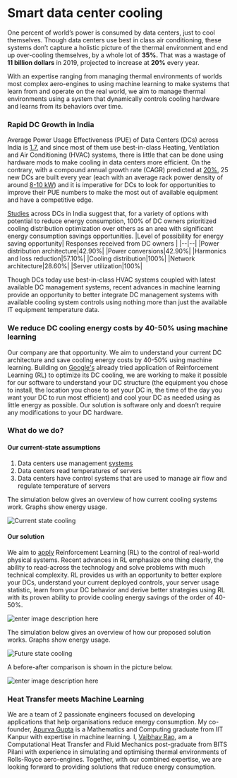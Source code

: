 # Smart data center cooling

One percent of world’s power is consumed by data centers, just to cool themselves. Though data centers use best in class air conditioning, these systems don’t capture a holistic picture of the thermal environment and end up over-cooling themselves, by a whole lot of **35%.** That was a wastage of **11 billion dollars** in 2019, projected to increase at **20%** every year.

With an expertise ranging from managing thermal environments of worlds most complex aero-engines to using machine learning to make systems that learn from and operate on the real world, we aim to manage thermal environments using a system that dynamically controls cooling hardware and learns from its behaviors over time.

### Rapid DC Growth in India

Average Power Usage Effectiveness (PUE) of Data Centers (DCs) across India is [1.7](https://www.osti.gov/servlets/purl/1249186), and since most of them use best-in-class Heating, Ventilation and Air Conditioning (HVAC) systems, there is little that can be done using hardware mods to make cooling in data centers more efficient. On the contrary, with a compound annual growth rate (CAGR) predicted at [20%](https://www.datacenterdynamics.com/en/analysis/indias-data-centers-are-set-growth/), 25 new DCs are built every year (each with an average rack power density of around [8-10 kW](http://bwcio.businessworld.in/article/India-Data-Center-Market-2019-2024/06-02-2019-166872/)) and it is imperative for DCs to look for opportunities to improve their PUE numbers to make the most out of available equipment and have a competitive edge.

[Studies]([https://www.osti.gov/servlets/purl/1249186](https://www.osti.gov/servlets/purl/1249186)) across DCs in India suggest that, for a variety of options with potential to reduce energy consumption, 100% of DC owners prioritized cooling distribution optimization over others as an area with significant energy consumption savings opportunities.
|Level of possibility for energy saving opportunity| Responses received from DC owners |
|--|--|
|Power distribution architecture|42.90%|
|Power conversions|42.90%|
|Harmonics and loss reduction|57.10%|
|Cooling distribution|100%|
|Network architecture|28.60%|
|Server utilization|100%|

Though DCs today use best-in-class HVAC systems coupled with latest available DC management systems, recent advances in machine learning provide an opportunity to better integrate DC management systems with available cooling system controls using nothing more than just the available IT equipment temperature data.

### We reduce DC cooling energy costs by 40-50% using machine learning

Our company are that opportunity. We aim to understand your current DC architecture and save cooling energy costs by 40-50% using machine learning. Building on [Google's](https://storage.googleapis.com/pub-tools-public-publication-data/pdf/bb67802995f7af4c6ba948ede1acfc8756be7134.pdf) already tried application of Reinforcement Learning (RL) to optimize its DC cooling, we are working to make it possible for our software to understand your DC structure (the equipment you chose to install, the location you chose to set your DC in, the time of the day you want your DC to run most efficient) and cool your DC as needed using as little energy as possible. Our solution is software only and doesn’t require any modifications to your DC hardware.

### What do we do?

#### Our current-state assumptions
1. Data centers use management [systems]([https://www.sunbirddcim.com/what-is-data-center-management](https://www.sunbirddcim.com/what-is-data-center-management))
2. Data centers read temperatures of servers
3. Data centers have control systems that are used to manage air flow and regulate temperature of servers

The simulation below gives an overview of how current cooling systems work. Graphs show energy usage.

![Current state cooling](https://media2.giphy.com/media/Stx6jCkmdaxMs/giphy.gif?cid=790b761171a0e0e63bdcde7e95cf2cfd4a1e70200ed3606b&rid=giphy.gif)

#### Our solution
We aim to [apply]([https://arxiv.org/pdf/1908.06973.pdf](https://arxiv.org/pdf/1908.06973.pdf)) Reinforcement Learning (RL) to the control of real-world physical systems. Recent advances in RL emphasize one thing clearly, the ability to read-across the technology and solve problems with much technical complexity. RL provides us with an opportunity to better explore your DCs, understand your current deployed controls, your server usage statistic, learn from your DC behavior and derive better strategies using RL with its proven ability to provide cooling energy savings of the order of 40-50%.

![enter image description here](http://www.vigilent.com/wp-content/uploads/2013/10/40-achievable-660x443.png)

The simulation below gives an overview of how our proposed solution works. Graphs show energy usage.

![Future state cooling](https://media2.giphy.com/media/ijqQ1X9gXwcmc/giphy.gif?cid=790b761171a0e0e63bdcde7e95cf2cfd4a1e70200ed3606b&rid=giphy.gif)

A before-after comparison is shown in the picture below.

![enter image description here](https://media0.giphy.com/media/ii4Xht1C8I7fy/giphy.gif?cid=790b7611f737873d75b73dea32e87ad86996c8ff15df8db1&rid=giphy.gif)
### Heat Transfer meets Machine Learning

We are a team of 2 passionate engineers focused on developing applications that help organisations reduce energy consumption. My co-founder, [Apurva Gupta](https://www.linkedin.com/in/apurva-gupta-74229a30/) is a Mathematics and Computing graduate from IIT Kanpur with expertise in machine learning. I, [Vaibhav Rao](https://www.linkedin.com/in/vaibhavraov/), am a Computational Heat Transfer and Fluid Mechanics post-graduate from BITS Pilani with experience in simulating and optimising thermal environments of Rolls-Royce aero-engines. Together, with our combined expertise, we are looking forward to providing solutions that reduce energy consumption.
